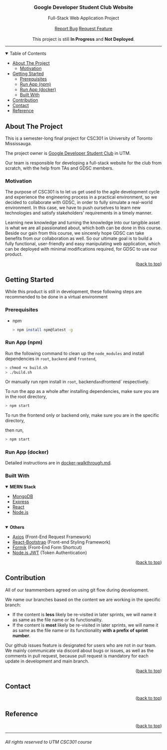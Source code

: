 <div id="top"></div>

<br />
<div align="center">
	<h3 align="center">Google Developer Student Club Website</h3>
	<p align="center">
		<div>Full-Stack Web Application Project</div>
		<br />
		<a href="https://github.com/utmgdsc/website/issues">Report Bug</a>
		<a href="https://github.com/utmgdsc/website/issues">Request Feature</a>
		<br/>
		<br/>
		<div>This project is still <strong>In Progress</strong> and <strong>Not Deployed</strong>.</div>
	</p>
	<hr>
</div>

<details open>
	<summary>Table of Contents</summary>
	<ul>
		<li>
			<a href="#about-the-project">About The Project</a>
			<ul>
				<li><a href="#motivation">Motivation</a></li>
			</ul>
		</li>
		<li>
			<a href="#getting-started">Getting Started</a>
			<ul>
				<li><a href="#prerequisites">Prerequisites</a></li>
				<li><a href="#run-app-npm">Run App (npm)</a></li>
				<li><a href="#run-app-docker">Run App (docker)</a></li>
				<li><a href="#built-with">Built With</a></li>
			</ul>
		</li>
		<li><a href="#contribution">Contribution</a></li>
		<li><a href="#contact">Contact</a></li>
		<li><a href="#reference">Reference</a></li>
	</ul>
</details>

## About The Project

This is a semester-long final project for CSC301 in University of Toronto Mississauga.

The project owner is [Google Developer Student Club](https://gdscutm.com/) in UTM.

Our team is responsible for developing a full-stack website for the club from scratch, with the help from TAs and GDSC members.

### Motivation

The purpose of CSC301 is to let us get used to the agile development cycle and experience the engineering process in a practical environment, so we decided to collaborate with GDSC, in order to fully simulate a real-world environment. In this case, we have to push ourselves to learn new technologies and satisfy stakeholders' requirements in a timely manner.

Learning new knowledge and turning the knowledge into our tangible asset is what we are all passionated about, which both can be done in this course. Beside our gain from this course, we sincerely hope GDSC can take benefits from our collaboration as well. So our ultimate goal is to build a fully functional, user-friendly and easy manipulating web application, which can be deployed with minimal modifications required, for GDSC to use our product.

<p align="right">(<a href="#top">back to top</a>)</p>

## Getting Started

While this product is still in development, these following steps are recommended to be done in a virtual environment

### Prerequisites

* npm
	```sh
	> npm install npm@latest -g
	```

### Run App (npm)

Run the following command to clean up the `node_modules` and install dependencies in `root`, `backend` and `frontend`,

```sh
> chmod +x build.sh
> ./build.sh
```

Or manually run npm install in `root`, backend` and `frontend` respectively.

To run the app as a whole after installing dependencies, make sure you are in the root directory,

```sh
> npm start
```

To run the frontend only or backend only, make sure you are in the specific directory,

then run,

```sh
> npm start
```

### Run App (docker)

Detailed instructions are in [docker-walkthrough.md](https://github.com/UTSCCSCC01/finalprojectw22-GDSC2.0/tree/master/docker-walkthrough.md).

### Built With

<details open>
	<summary><strong>MERN Stack</strong></summary>
	<ul>
		<li><a href="https://www.mongodb.com">MongoDB</a></li>
		<li><a href="https://expressjs.com">Express</a></li>
		<li><a href="https://reactjs.org">React</a></li>
		<li><a href="https://nodejs.org/en/docs/">Node.js</a></li>
	</ul>
</details>
<br>
<details open>
	<summary><strong>Others</strong></summary>
	<ul>
		<li><a href="https://github.com/axios/axios">Axios</a> (Front-End Request Framework)</li>
		<li><a href="https://mui.com">React-Bootstrap</a> (Front-end Styling Framework)</li>
		<li><a href="https://formik.org">Formik</a> (Front-End Form Shortcut)</li>
		<li><a href="https://github.com/auth0/node-jsonwebtoken">Node.js JWT</a> (Token Authentication)</li>
	</ul>
</details>

<p align="right">(<a href="#top">back to top</a>)</p>

## Contribution

All of our teammembers agreed on using git flow during development.

We name our branches based on the content we are working in the specific branch:
	<ul>
		<li>If the content is <strong>less</strong> likely be re-visited in later sprints, we will name it as same as the file name or its functionality.</li>
		<li>If the content is <strong>most</strong> likely be re-visited in later sprints, we will name it as same as the file name or its functionality <strong>with a prefix of sprint number</strong>.</li>
	</ul>

Our github issues feature is designated for users who are not in our team. We mainly communicate via discord about bugs or issues, as well as the comments in pull request, because pull request is mandatory for each update in development and main branch.

<p align="right">(<a href="#top">back to top</a>)</p>

## Contact

<p align="right">(<a href="#top">back to top</a>)</p>

## Reference

<p align="right">(<a href="#top">back to top</a>)</p>

<hr>

###### All rights reserved to UTM CSC301 course
